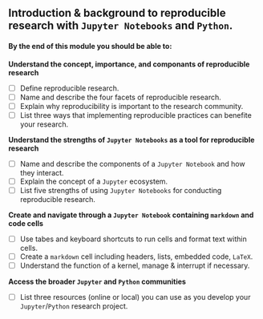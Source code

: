 ## Introduction & background to reproducible research with `Jupyter Notebooks` and `Python`.

#### By the end of this module you should be able to:

**Understand the concept, importance, and componants of reproducible research**

- [ ] Define reproducible research.
- [ ] Name and describe the four facets of reproducible research.
- [ ] Explain why reproducibility is important to the research community.
- [ ] List three ways that implementing reproducible practices can benefite your research.

**Understand the strengths of `Jupyter Notebooks` as a tool for reproducible research**

- [ ] Name and describe the components of a `Jupyter Notebook` and how they interact.
- [ ] Explain the concept of a `Jupyter` ecosystem.
- [ ] List five strengths of using `Jupyter Notebooks` for conducting reproducible research.

**Create and navigate through a `Jupyter Notebook` containing `markdown` and code cells**

- [ ] Use tabes and keyboard shortcuts to run cells and format text within cells.
- [ ] Create a `markdown` cell including headers, lists, embedded code, `LaTeX`.
- [ ] Understand the function of a kernel, manage & interrupt if necessary.

**Access the broader `Jupyter` and `Python` communities**

- [ ] List three resources (online or local) you can use as you develop your `Jupyter`/`Python` research project.
